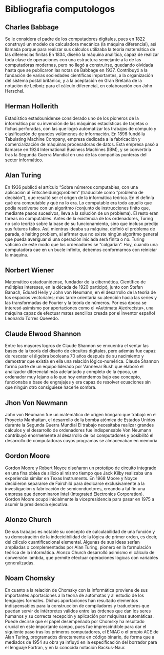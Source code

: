 # Bibliografia computologos
## Charles Babbage
Se le considera el padre de los computadores digitales, pues en 1822 construyó un modelo de calculadora mecánica (la máquina diferencial), así llamada porque para realizar sus cálculos utilizaba la teoría matemática de las diferencias finitas
En 1834, diseñó la máquina analítica, capaz de realizar toda clase de operaciones con una estructura semejante a la de las computadoras modernas, pero no llegó a construirse, quedando olvidada hasta que se publicaron las notas de Babbage en 1937.
Contribuyó a la fundación de varias sociedades científicas importantes, a la organización del sistema postal británico, y a la aceptación en Gran Bretaña de la notación de Leibniz para el cálculo diferencial, en colaboración con John Herschel.


## Herman Hollerith
Estadístico estadounidense considerado uno de los pioneros de la informática por su invención de las máquinas estadísticas de tarjetas o fichas perforadas, con las que logró automatizar los trabajos de cómputo y clasificación de grandes volúmenes de información.
En 1896 fundó la Tabulating Machine Company, empresa dedicada a la fabricación y comercialización de máquinas procesadoras de datos. Esta empresa pasó a llamarse en 1924 International Business Machines (IBM), y se convertiría tras la Segunda Guerra Mundial en una de las compañías punteras del sector informático.

## Alan Turing 
En 1936 publicó el artículo “Sobre números computables, con una aplicación al Entscheidungsproblem” (traducible como “problema de decisión”), que resultó ser el origen de la informática teórica. En él definía qué era computable y qué no lo era. Lo computable era todo aquello que podía resolverse con un algoritmo (conjunto de instrucciones finito que, mediante pasos sucesivos, lleva a la solución de un problema). El resto eran tareas no computables.
Antes de la existencia de los ordenadores, Turing no solo teorizó sobre la base de su funcionamiento, sino que incluso predijo sus futuros fallos. Así, mientras ideaba su máquina, definió el problema de parada, o halting problem, al afirmar que no existe ningún algoritmo general que pueda averiguar si una operación iniciada será finita o no. Turing vaticinó de este modo que los ordenadores se “colgarían”. Hoy, cuando una computadora cae en un bucle infinito, debemos conformarnos con reiniciar la máquina.

## Norbert Wiener
Matemático estadounidense, fundador de la cibernética.
Científico de múltiples intereses, en la década de 1920 participó, junto con Stefan Banach, Eduard Helly y John von Neumann, en el desarrollo de la teoría de los espacios vectoriales; más tarde orientaría su atención hacia las series y las transformadas de Fourier y la teoría de números. Por esa época se interesó asimismo por aportaciones como el «Autómata Ajedrecista», una máquina capaz de efectuar mates sencillos creada por el inventor español Leonardo Torres Quevedo.

## Claude Elwood Shannon 
Entre los mayores logros de Claude Shannon se encuentra el sentar las bases de la teoría del diseño de circuitos digitales, pero además fue capaz de rescatar el álgebra booleana 70 años después de su nacimiento y demostrar que existía en ella una relación lógico-numérica.
Claude Shannon formó parte de un equipo liderado por Vannevar Bush que elaboró el analizador diferencial más adelantado y completo de la época, un ordenador muy lejano a lo que hoy entendemos bajo ese concepto, funcionaba a base de engrajajes y era capaz de resolver ecuaciones sin que ningún otro consiguiese hacerle sombra.

## Jhon Von Newmann 
John von Neumann fue un matemático de origen húngaro que trabajó en el Proyecto Manhattan, el desarrollo de la bomba atómica de Estados Unidos durante la Segunda Guerra Mundial
El trabajo necesitaba realizar grandes cálculos y el desarrollo de ordenadores fue indispensable
Von Neumann contribuyó enormemente al desarrollo de los computadores y posibilitó el desarrollo de computadoras cuyos programas se almacenaban en memoria

## Gordon Moore 
Gordon Moore y Robert Noyce diseñaron un prototipo de circuito integrado en una fina oblea de silicio al mismo tiempo que Jack Kilby realizaba una experiencia similar en Texas Instruments. En 1968 Moore y Noyce decidieron separarse de Fairchild para dedicarse exclusivamente a la investigación y fabricación de semiconductores, creando a tal fin una empresa que denominaron Intel (Integrated Electronics Corporation). Gordon Moore ocupó inicialmente la vicepresidencia para pasar en 1975 a asumir la presidencia ejecutiva.

## Alonzo Church
De sus trabajos es notable su concepto de calculabilidad de una función y su demostración de la indecidibilidad de la lógica de primer orden, es decir, del cálculo cuantificacional elemental. Algunas de sus ideas serían ampliadas o complementadas por Alan Turing, pionero en la formulación teórica de la informática. Alonzo Church desarrolló asimismo el cálculo de conversión lambda, que permite efectuar operaciones lógicas con variables generalizadas.

## Noam Chomsky 
En cuanto a la relación de Chomsky con la informática proviene de sus importantes aportaciones a la teoría de autómatas y al estudio de los lenguajes formales. Dichas aportaciones han resultado elementos indispensables para la construcción de compiladores y traductores que puedan servir de intérpretes válidos entre las órdenes que dan los seres humanos y su correcta recepción y aplicación por máquinas automáticas. Puede decirse que el papel desempeñado por Chomsky ha resultado crucial en este importante campo, pues fue imprescindible para dar el siguiente paso tras los primeros computadores, el ENIAC o el propio ACE de Alan Turing, programados directamente en código binario, de forma que a mediados de 1954 su obra ya influyó en la especificación del borrador para el lenguaje Fortran, y en la conocida notación Backus-Naur.

##